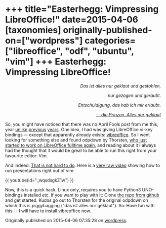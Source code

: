+++
title="Easterhegg: Vimpressing LibreOffice!"
date=2015-04-06
[taxonomies]
originally-published-on=["wordpress"]
categories=["libreoffice", "odf", "ubuntu", "vim"]
+++
Easterhegg: Vimpressing LibreOffice!
====================================

<p style="text-align:right;"><em>Das ist alles nur geklaut und gestohlen,</em></p>
<p style="text-align:right;"><em>nur gezogen und geraubt.</em></p>
<p style="text-align:right;"><em>Entschuldigung, das hab ich mir erlaubt.</em></p>
<p style="text-align:right;"><a href="https://www.youtube.com/watch?v=cd_sg7LQFEM"><em> -- die Prinzen, Alles nur geklaut</em></a></p>

<p style="text-align:left;">So, you might have noticed that there was no April Fools post from me this, year <a href="http://sweetshark.livejournal.com/10372.html">unlike</a> <a href="https://skyfromme.wordpress.com/2014/04/07/announcing-bundesgit-for-libreoffice/">previous</a> <a href="https://skyfromme.wordpress.com/2013/04/01/libreoffice-prints-on-tuesdays-only/">years</a>. One idea, I had was giving LibreOffice vi-key bindings -- except that apparently already exists: <a href="https://github.com/seanyeh/vibreoffice">vibreoffice</a>. So I went looking for something else and found odpdown by Thorsten, <a href="http://blog.thebehrens.net/2015/04/05/back-full-steam-on-libreoffice/">who just started to work on LibreOffice fulltime again</a>, and reading about it I always had the thought that it would be great to be able to run this right from your favourite editor: Vim.</p>
<p style="text-align:left;">And indeed: <a href="https://github.com/bjoernmichaelsen/odpdown/commit/d2947c01e8a2f91bee8dd03112c72c8ac2a62c05">That is not hard to do</a>. Here is a <a href="https://youtu.be/_wqsdsgkZ1w">very raw video</a> showing how to run presentations right out of vim:</p>

{{ youtube(id="_wqsdsgkZ1w") }}

<p style="text-align:left;">Now, this is a quick hack, Linux only, requires you to have Python3 UNO-bindings installed etc. If you want to play with it: Clone <a href="https://github.com/bjoernmichaelsen/odpdown">the repo from github</a> and get started. Kudos go out to Thorsten for the original odpdown on which this is piggybagging ("das ist alles nur geklaut"). So: Have fun with this -- I will have to install vibreoffice now.</p>

Originally published on 2015-04-06 07:35:28 on [wordpress](https://skyfromme.wordpress.com/2015/04/06/easterhegg-vimpressing-libreoffice/).
